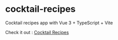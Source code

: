 # cocktail-recipes

Cocktail recipes app with Vue 3 + TypeScript + Vite

Check it out : [Cocktail Recipes](https://drink.yuleiz.com/)
